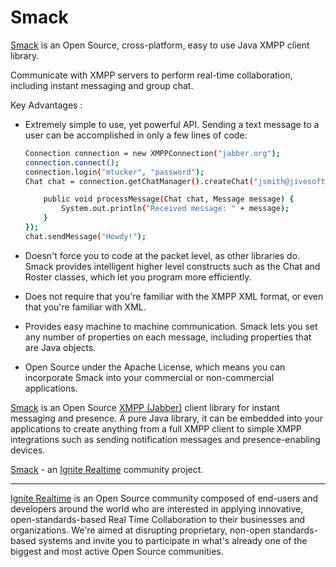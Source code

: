 Smack
=====

[Smack] is an Open Source, cross-platform, easy to use Java XMPP client library. 

Communicate with XMPP servers to perform real-time collaboration, including instant messaging and group chat.

Key Advantages :
  - Extremely simple to use, yet powerful API. Sending a text message to a user can be accomplished in only a few lines of code:

    ```sh
    Connection connection = new XMPPConnection("jabber.org");
    connection.connect();
    connection.login("mtucker", "password");
    Chat chat = connection.getChatManager().createChat("jsmith@jivesoftware.com", new MessageListener() {

        public void processMessage(Chat chat, Message message) {
            System.out.println("Received message: " + message);
        }
    });
    chat.sendMessage("Howdy!");
    ```

  - Doesn't force you to code at the packet level, as other libraries do. 
       Smack provides intelligent higher level constructs such as the Chat and Roster classes, which let you program more efficiently.
  - Does not require that you're familiar with the XMPP XML format, or even that you're familiar with XML.
  - Provides easy machine to machine communication. Smack lets you set any number of properties on each message, including properties that are Java objects.
  - Open Source under the Apache License, which means you can incorporate Smack into your commercial or non-commercial applications.

[Smack] is an Open Source [XMPP (Jabber)] client library for instant messaging and presence. 
A pure Java library, it can be embedded into your applications to create anything from a full 
XMPP client to simple XMPP integrations such as sending notification messages and presence-enabling devices.

[Smack] - an [Ignite Realtime] community project.

-------

[Ignite Realtime] is an Open Source community composed of end-users and developers around the world who 
are interested in applying innovative, open-standards-based Real Time Collaboration to their businesses and organizations. 
We're aimed at disrupting proprietary, non-open standards-based systems and invite you to participate in what's already one 
of the biggest and most active Open Source communities.

[Smack]:http://www.igniterealtime.org/projects/smack/index.jsp
[Ignite Realtime]:http://www.igniterealtime.org
[XMPP (Jabber)]:http://xmpp.org/